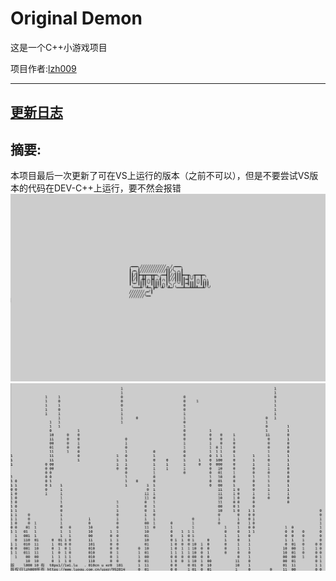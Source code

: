# Original Demon

这是一个C++小游戏项目

项目作者:[lzh009](https://www.luogu.com.cn/user/952814)

------------
## [更新日志](https://github.com/SpeaceQ/Original-Demon/blob/main/%E6%9B%B4%E6%96%B0%E6%97%A5%E5%BF%97.md)

## 摘要:

本项目最后一次更新了可在VS上运行的版本（之前不可以），但是不要尝试VS版本的代码在DEV-C++上运行，要不然会报错
![](https://github.com/SpeaceQ/Original-Demon/blob/main/%E5%B1%8F%E5%B9%95%E6%88%AA%E5%9B%BE%202024-04-25%20154208.png)
![](https://github.com/SpeaceQ/Original-Demon/blob/main/%E5%B1%8F%E5%B9%95%E6%88%AA%E5%9B%BE%202024-04-25%20154352.png)
